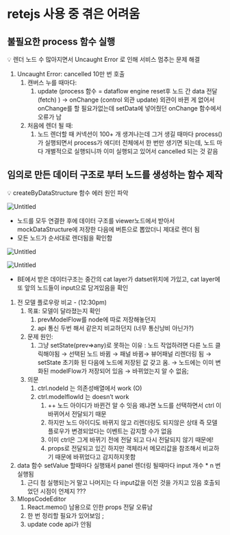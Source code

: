 # retejs 사용 중 겪은 어려움

## 불필요한 process 함수 실행

💡 렌더 노드 수 많아지면서 Uncaught Error 로 인해 서비스 멈추는 문제 해결

1. Uncaught Error: cancelled 10만 번 호출
    1. 캔버스 누를 때마다: 
        1. update (process 함수 = dataflow  engine reset후 노드 간 data 전달 (fetch) ) → onChange (control 외관 update) 외관이 바뀐 게 없어서 onChange를 할 필요가없는데 setData에 넣어줬던 onChange 함수에서 오류가 남
    2. 처음에 렌더 될 때:
        1. 노드 렌더할 때 커넥션이 100+ 개 생겨나는데 그거 생길 때마다 process()가 실행되면서 process가 에디터 전체에서 한 번만 생기면 되는데, 노드 마다 개별적으로 실행되니까 이미 실행되고 있어서 cancelled 되는 것 같음 

## 임의로 만든 데이터 구조로 부터 노드를 생성하는 함수 제작

💡 createByDataStructure 함수 에러 원인 파악

![Untitled](https://prod-files-secure.s3.us-west-2.amazonaws.com/1d260432-5f76-4cf8-85f4-d6225fe09422/7854ff48-6a4c-4864-b7f4-ebaf0dc67f37/Untitled.png)

- 노드를 모두 연결한 후에 데이터 구조를 viewer노드에서 받아서 mockDataStructure에 저장한 다음에 버튼으로 뽑았더니 제대로 렌더 됨
- 모든 노드가 순서대로 렌더됨을 확인함

![Untitled](https://prod-files-secure.s3.us-west-2.amazonaws.com/1d260432-5f76-4cf8-85f4-d6225fe09422/209c0eca-59b8-4f4e-bf71-edb125493b40/Untitled.png)

![Untitled](https://prod-files-secure.s3.us-west-2.amazonaws.com/1d260432-5f76-4cf8-85f4-d6225fe09422/ab026f92-f324-4c5b-8e52-a0d072b32498/Untitled.png)

- BE에서 받은 데이터구조는 중간의 cat layer가 datset위치에 가있고, cat layer에 또 앞의 노드들이 input으로 담겨있음을 확인

1. 전 모델 플로우랑 비교 - (12:30pm)
    1. 목표: 모델이 달라졌는지 확인 
        1. prevModelFlow를 node에 따로 저장해놓던지
        2. api 통신 두번 해서 같은지 비교하던지 (너무 통신낭비 아닌가?)
    2. 문제 원인:
        1. 그냥 setState(prev⇒any)로 못하는 이유 : 노드 작업하려면 다른 노드 클릭해야됨 → 선택된 노드 바뀜 → 패널 바뀜→ 뷰어패널 리렌더링 됨 → setState 초기화 된 다음에 노드에 저장된 값 갖고 옴. → 노드에는 이미 변화된 modelFlow가 저장되어 있음 → 바뀌었는지 알 수 없음;
    3. 의문
        1. ctrl.nodeId 는 의존성배열에서 work (O)
        2. ctrl.modelflowId 는 doesn’t work
            1. ++ 노드 아이디가 바뀐건 알 수 잇음 왜냐면 노드를 선택하면서 ctrl 이 바뀌어서 전달되기 때문
            2. 하지만 노드 아이디도 바뀌지 않고 리렌더링도 되지않은 상태 즉 모델플로우가 변경되었다는 이벤트는 감지할 수가 없음 
            3. 이미 ctrl은 그게 바뀌기 전에 전달 되고 다시 전달되지 않기 때문에!
            4. props로 전달되고 있긴 하지만 객체라서 메모리값을 참조해서 비교하기 때문에 바뀌었다고 감지하지못함
2. data 함수 setValue 할때마다 실행돼서 panel 렌더링 될때마다 input 개수 * n 번 실행됨 
    1. 근디 첨 실행되는거 말고 나머지는 다 input값을 이전 것을 가지고 있음 호출되었던 시점이 언제지 ???
3. MlopsCodeEditor
    1. React.memo() 남용으로 인한 props 전달 오류남
    2. 한 번 정리할 필요가 있어보임 ;
    3. update code api가 안됨
